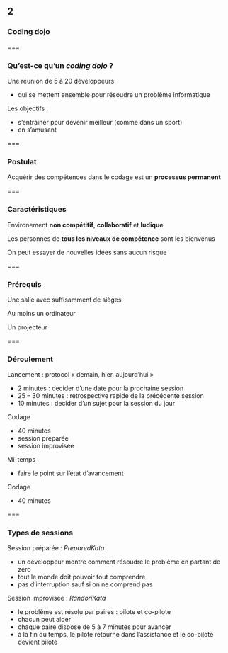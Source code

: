 <!-- .slide: data-background-image="images/swcraftmanship.jpg" data-background-size="100%" class="chapter" -->
## 2
### Coding dojo

===

<!-- .slide: class="slide" -->
### Qu’est-ce qu’un _coding dojo_ ?

Une réunion de 5 à 20 développeurs
 - qui se mettent ensemble pour résoudre un problème informatique

Les objectifs :
 - s’entrainer pour devenir meilleur (comme dans un sport)
 - en s’amusant

===

<!-- .slide: class="slide" -->
### Postulat

Acquérir des compétences dans le codage est un <strong>processus permanent</strong>

===

<!-- .slide: class="slide" -->
### Caractéristiques

Environement <strong>non compétitif</strong>, <strong>collaboratif</strong> et <strong>ludique</strong>

Les personnes de <strong>tous les niveaux de compétence</strong> sont les bienvenus

On peut essayer de nouvelles idées sans aucun risque

===

<!-- .slide: class="slide" -->
### Prérequis

Une salle avec suffisamment de sièges

Au moins un ordinateur

Un projecteur

===

<!-- .slide: class="slide" -->
### Déroulement

Lancement : protocol « demain, hier, aujourd’hui »
 - 2 minutes : decider d’une date pour la prochaine session
 - 25 – 30 minutes : retrospective rapide de la précédente session
 - 10 minutes : decider d’un sujet pour la session du jour

Codage
 - 40 minutes
 - session préparée
 - session improvisée

Mi-temps
 - faire le point sur l’état d’avancement

Codage
 - 40 minutes

===

<!-- .slide: class="slide" -->
### Types de sessions 

Session préparée : _PreparedKata_
 
 - un développeur montre comment résoudre le problème en partant de zéro
 - tout le monde doit pouvoir tout comprendre
 - pas d’interruption sauf si on ne comprend pas
 
Session improvisée : _RandoriKata_

 - le problème est résolu par paires : pilote et co-pilote
 - chacun peut aider
 - chaque paire dispose de 5 à 7 minutes pour avancer
 - à la fin du temps, le pilote retourne dans l’assistance et le co-pilote devient pilote